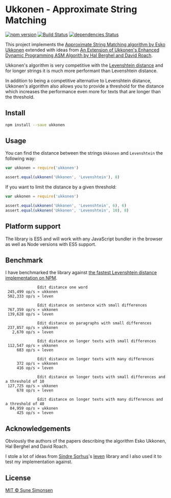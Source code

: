 # Ukkonen - Approximate String Matching

[![npm version](https://badge.fury.io/js/ukkonen.svg)](https://badge.fury.io/js/ukkonen)
[![Build Status](https://travis-ci.org/sunesimonsen/ukkonen.svg?branch=master)](https://travis-ci.org/sunesimonsen/ukkonen)
[![dependencies Status](https://david-dm.org/sunesimonsen/ukkonen/status.svg)](https://david-dm.org/sunesimonsen/ukkonen)


This project implements the [Approximate String Matching algorithm by Esko Ukkonen](https://www.sciencedirect.com/science/article/pii/S0019995885800462) extended with ideas from [An Extension of Ukkonen's Enhanced Dynamic Programming ASM Algorith by Hal Berghel and David Roach](http://berghel.net/publications/asm/asm.pdf).

Ukkonen's algorithm is very competitive with the [Levenshtein distance](https://en.wikipedia.org/wiki/Levenshtein_distance) and for longer strings it is much more performant than Levenshtein distance.

In addition to being a competitive alternative to Levenshtein distance, Ukkonen's algorithm also allows you to provide a threshold for the distance which increases the performance even more for texts that are longer than the threshold.

## Install

```sh
npm install --save ukkonen
```

## Usage

You can find the distance between the strings `Ukkonen` and `Levenshtein` the following way:

```js
var ukkonen = require('ukkonen')

assert.equal(ukkonen('Ukkonen', 'Levenshtein'), 8)
```

If you want to limit the distance by a given threshold:

```js
var ukkonen = require('ukkonen')

assert.equal(ukkonen('Ukkonen', 'Levenshtein', 6), 6)
assert.equal(ukkonen('Ukkonen', 'Levenshtein', 10), 8)
```

## Platform support

The library is ES5 and will work with any JavaScript bundler in the browser as well as Node versions with ES5 support.

## Benchmark

I have benchmarked the library against [the fastest Levenshtein distance implementation on NPM](https://github.com/sindresorhus/leven).

```
              Edit distance one word
 245,499 op/s » ukkonen
 502,333 op/s » leven

              Edit distance on sentence with small differences
 767,359 op/s » ukkonen
 139,628 op/s » leven

              Edit distance on paragraphs with small differences
 237,857 op/s » ukkonen
   2,670 op/s » leven

              Edit distance on longer texts with small differences
 112,547 op/s » ukkonen
     683 op/s » leven

              Edit distance on longer texts with many differences
     372 op/s » ukkonen
     416 op/s » leven

              Edit distance on longer texts with small differences and a threshold of 10
 127,725 op/s » ukkonen
     678 op/s » leven

              Edit distance on longer texts with many differences and a threshold of 40
  84,959 op/s » ukkonen
     425 op/s » leven
```

## Acknowledgements

Obviously the authors of the papers describing the algorithm Esko Ukkonen, Hal Berghel and David Roach.

I stole a lot of ideas from [Sindre Sorhus](https://github.com/sindresorhus)'s [leven](https://github.com/sindresorhus/leven) library and I also used it to test my implementation against.

## License

[MIT © Sune Simonsen](./LICENSE)
